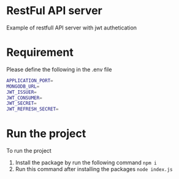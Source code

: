 # RestFul API server
Example of restfull API server with jwt authetication

# Requirement
Please define the following in the .env file
```sh
APPLICATION_PORT=
MONGODB_URL=
JWT_ISSUER=
JWT_CONSUMER=
JWT_SECRET=
JWT_REFRESH_SECRET=
```

# Run the project
To run the project
1. Install the package by run the following command
`npm i`
2. Run this command after installing the packages
`node index.js`
